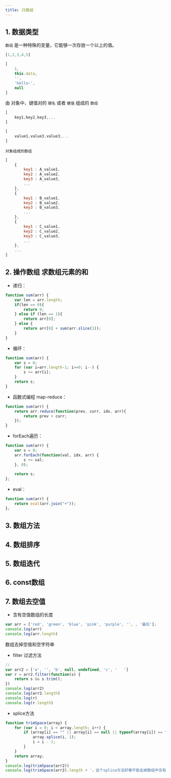 ```yaml
---
title: JS数组
---
```

## 1. 数据类型
`数组` 是一种特殊的变量，它能够一次存放一个以上的值。
```js
[1,2,3,4,5]
```
```js
[
    1,
    this.data,
    '',
    'hello~',
    null
]
```

由 对象中，键值对的 `键名` 或者 `健值` 组成的 `数组`
```js
[
    key1,key2,key3,...
]
```
```js
[
    value1,value3,value3,...
]
```
`对象组成的数组`
```js
[
    {
        key1 : A_value1,
        key2 : A_value2,
        key3 : A_value3,
        ...
    },
    {
        key1 : B_value1,
        key2 : B_value2,
        key3 : B_value3,
        ...
    },
    {
        key1 : C_value1,
        key2 : C_value2,
        key3 : C_value3,
        ...
    },
    ...
]
```

## 2. 操作数组 求数组元素的和
* 递归：
```js
function sum(arr) {
    var len = arr.length;
    if(len == 0){
        return 0;
    } else if (len == 1){
        return arr[0];
    } else {
        return arr[0] + sum(arr.slice(1));
    }
}
```
* 循环：
```js
function sum(arr) {
    var s = 0;
    for (var i=arr.length-1; i>=0; i--) {
        s += arr[i];
    }
    return s;
}
```
* 函数式编程 map-reduce：
```js
function sum(arr) {
    return arr.reduce(function(prev, curr, idx, arr){
        return prev + curr;
    });
}
```
* forEach遍历：
```js
function sum(arr) {
    var s = 0;
    arr.forEach(function(val, idx, arr) {
        s += val;
    }, 0);
  
    return s;
};
```
* eval：
```js
function sum(arr) {
    return eval(arr.join("+"));
};
```

## 3. 数组方法

## 4. 数组排序

## 5. 数组迭代

## 6. const数组

## 7. 数组去空值
* 含有空值数组的长度
```js
var arr = ['red', 'green', 'blue', 'pink', 'purple', '', , '最后'];
console.log(arr)
console.log(arr.length)
```
数组去掉空值和空字符串
* filter 过滤方法
```js
// 
var arr2 = ['a', '', 'b', null, undefined, 'c', '   ']
var r = arr2.filter(function(s) {
	return s && s.trim();
})
console.log(arr2)
console.log(arr2.length)
console.log(r)
console.log(r.length)
```
* splice方法
```js
function trimSpace(array) {
	for (var i = 0; i < array.length; i++) {
		if (array[i] == "" || array[i] == null || typeof(array[i]) == "undefined") {
			array.splice(i, 1);
			i = i - 1;
		}
	}
	return array;
}
console.log(trimSpace(arr2))
console.log(trimSpace(arr2).length + '，这个splice方法好像不能去掉数组中含有空格字符的部分')
```

